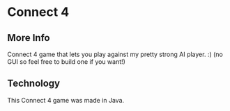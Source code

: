 # Connect 4


## More Info

Connect 4 game that lets you play against my pretty strong AI player. :) (no GUI so feel free to build one if you want!)

## Technology

This Connect 4 game was made in Java.
